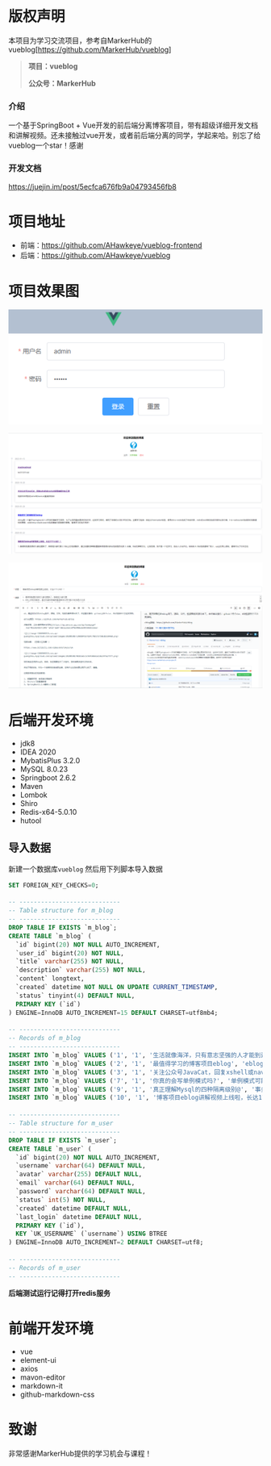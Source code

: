 # 版权声明
本项目为学习交流项目，参考自MarkerHub的vueblog[https://github.com/MarkerHub/vueblog]

> **项目：vueblog**
>
> **公众号：MarkerHub**

### 介绍

一个基于SpringBoot + Vue开发的前后端分离博客项目，带有超级详细开发文档和讲解视频。还未接触过vue开发，或者前后端分离的同学，学起来哈。别忘了给vueblog一个star！感谢

### 开发文档

https://juejin.im/post/5ecfca676fb9a04793456fb8

# 项目地址
- 前端：https://github.com/AHawkeye/vueblog-frontend
- 后端：https://github.com/AHawkeye/vueblog
# 项目效果图

![image-20220115194537013](README.assets/image-20220115194537013.png)

![image-20220115194550217](README.assets/image-20220115194550217.png)

![image-20220115194612658](README.assets/image-20220115194612658.png)

# 后端开发环境

- jdk8
- IDEA 2020
- MybatisPlus 3.2.0
- MySQL 8.0.23
- Springboot 2.6.2
- Maven
- Lombok
- Shiro
- Redis-x64-5.0.10
- hutool

## 导入数据

新建一个数据库`vueblog` 然后用下列脚本导入数据

```SQL
SET FOREIGN_KEY_CHECKS=0;

-- ----------------------------
-- Table structure for m_blog
-- ----------------------------
DROP TABLE IF EXISTS `m_blog`;
CREATE TABLE `m_blog` (
  `id` bigint(20) NOT NULL AUTO_INCREMENT,
  `user_id` bigint(20) NOT NULL,
  `title` varchar(255) NOT NULL,
  `description` varchar(255) NOT NULL,
  `content` longtext,
  `created` datetime NOT NULL ON UPDATE CURRENT_TIMESTAMP,
  `status` tinyint(4) DEFAULT NULL,
  PRIMARY KEY (`id`)
) ENGINE=InnoDB AUTO_INCREMENT=15 DEFAULT CHARSET=utf8mb4;

-- ----------------------------
-- Records of m_blog
-- ----------------------------
INSERT INTO `m_blog` VALUES ('1', '1', '生活就像海洋，只有意志坚强的人才能到达彼岸', '这里是摘要哈哈哈', '内容？？？', '2020-05-21 22:08:42', '0');
INSERT INTO `m_blog` VALUES ('2', '1', '最值得学习的博客项目eblog', 'eblog是一个基于Springboot2.1.2开发的博客学习项目，为了让项目融合更多的知识点，达到学习目的，编写了详细的从0到1开发文档。主要学习包括：自定义Freemarker标签，使用shiro+redis完成了会话共享，redis的zset结构完成本周热议排行榜，t-io+websocket完成即时消息通知和群聊，rabbitmq+elasticsearch完成博客内容搜索引擎等。值得学习的地方很多！', '**推荐阅读：**\r\n\r\n[分享一套SpringBoot开发博客系统源码，以及完整开发文档！速度保存！](https://mp.weixin.qq.com/s/jz6e977xP-OyaAKNjNca8w)\r\n\r\n[Github上最值得学习的100个Java开源项目，涵盖各种技术栈！](https://mp.weixin.qq.com/s/N-U0TaEUXnBFfBsmt_OESQ)\r\n\r\n[2020年最新的常问企业面试题大全以及答案](https://mp.weixin.qq.com/s/lR5LC5GnD2Gs59ecV5R0XA)', '2020-05-28 09:36:38', '0');
INSERT INTO `m_blog` VALUES ('3', '1', '关注公众号JavaCat，回复xshell或navicat获取破解对应工具', '视频中所用到的xshell和navicat直接获取哈！', '### 工具获取\r\n\r\n* xshell 6 绿色破解版：关注公众号：JavaCat，回复 xshell 获取\r\n* Navicat 11 简体中文版：关注公众号：JavaCat，回复 navicat 获取\r\n\r\n公众号二维码：\r\n\r\n![JavaCat](//image-1300566513.cos.ap-guangzhou.myqcloud.com/upload/images/20201020/7fa16a1f957f4cfebe7be1f6675f6f36.png \"JavaCat\")\r\n\r\n直接扫码回复对应关键字\r\n\r\n**推荐阅读：**\r\n\r\n[B站86K播放量，SpringBoot+Vue前后端分离完整入门教程！](https://mp.weixin.qq.com/s/jGEkHTf2X8l-wUenc-PpEw)\r\n\r\n[分享一套SpringBoot开发博客系统源码，以及完整开发文档！速度保存！](https://mp.weixin.qq.com/s/jz6e977xP-OyaAKNjNca8w)\r\n\r\n[Github上最值得学习的100个Java开源项目，涵盖各种技术栈！](https://mp.weixin.qq.com/s/N-U0TaEUXnBFfBsmt_OESQ)\r\n\r\n[2020年最新的常问企业面试题大全以及答案](https://mp.weixin.qq.com/s/lR5LC5GnD2Gs59ecV5R0XA)', '2020-10-20 05:05:31', '0');
INSERT INTO `m_blog` VALUES ('7', '1', '你真的会写单例模式吗?', '单例模式可能是代码最少的模式了，但是少不一定意味着简单，想要用好、用对单例模式，还真得费一番脑筋。本文对 Java 中常见的单例模式写法做了一个总结，如有错漏之处，恳请读者指正。', '> 作者：吃桔子的攻城狮 来源：http://www.tekbroaden.com/singleton-java.html\n\n\n单例模式可能是代码最少的模式了，但是少不一定意味着简单，想要用好、用对单例模式，还真得费一番脑筋。本文对 Java 中常见的单例模式写法做了一个总结，如有错漏之处，恳请读者指正。\n\n饿汉法\n===\n\n顾名思义，饿汉法就是在第一次引用该类的时候就创建对象实例，而不管实际是否需要创建。代码如下：\n\n```\npublic class Singleton {  \n    private static Singleton = new Singleton();\n    private Singleton() {}\n    public static getSignleton(){\n        return singleton;\n    }\n}\n\n```\n\n这样做的好处是编写简单，但是无法做到延迟创建对象。但是我们很多时候都希望对象可以尽可能地延迟加载，从而减小负载，所以就需要下面的懒汉法：\n', '2020-05-22 00:42:44', '0');
INSERT INTO `m_blog` VALUES ('9', '1', '真正理解Mysql的四种隔离级别@', '事务是应用程序中一系列严密的操作，所有操作必须成功完成，否则在每个操作中所作的所有更改都会被撤消。也就是事务具有原子性，一个事务中的一系列的操作要么全部成功，要么一个都不做。\n\n事务的结束有两种，当事务中的所以步骤全部成功执行时，事务提交。如果其中一个步骤失败，将发生回滚操作，撤消撤消之前到事务开始时的所以操作。', '### 什么是事务  \n\n> 事务是应用程序中一系列严密的操作，所有操作必须成功完成，否则在每个操作中所作的所有更改都会被撤消。也就是事务具有原子性，一个事务中的一系列的操作要么全部成功，要么一个都不做。\n> \n> 事务的结束有两种，当事务中的所以步骤全部成功执行时，事务提交。如果其中一个步骤失败，将发生回滚操作，撤消撤消之前到事务开始时的所以操作。\n\n**事务的 ACID**\n\n事务具有四个特征：原子性（ Atomicity ）、一致性（ Consistency ）、隔离性（ Isolation ）和持续性（ Durability ）。这四个特性简称为 ACID 特性。\n\n> 1 、原子性。事务是数据库的逻辑工作单位，事务中包含的各操作要么都做，要么都不做\n> \n> 2 、一致性。事 务执行的结果必须是使数据库从一个一致性状态变到另一个一致性状态。因此当数据库只包含成功事务提交的结果时，就说数据库处于一致性状态。如果数据库系统 运行中发生故障，有些事务尚未完成就被迫中断，这些未完成事务对数据库所做的修改有一部分已写入物理数据库，这时数据库就处于一种不正确的状态，或者说是 不一致的状态。', '2020-05-22 22:04:46', '0');
INSERT INTO `m_blog` VALUES ('10', '1', '博客项目eblog讲解视频上线啦，长达17个小时！！', '1. 慕课网免费资源好久都没更新了，新教程大都付费\n2. B站上的视频繁多，通过收藏和弹幕数量通常很容易判断出视频是否优质\n3. 讲真，B站的弹幕文化，让我觉得，我不是一个在学习，自古人才出评论。哈哈哈\n4. B站视频通常广告少，up主的用心录制，通常只为了你关注他', 'ok，再回到我们的eblog项目，源码、文档、视频我都开源出来了。来些基本操作：github上给个star，B站视频给个三连支持咧。\n\neblog源码：https://github.com/MarkerHub/eblog\n\n点击这里：[10+篇完整开发文档](https://mp.weixin.qq.com/mp/homepage?__biz=MzIwODkzOTc1MQ==&hid=1&sn=8e512316c3dfe140e636d0c996951166)\n\n![](//image-1300566513.cos.ap-guangzhou.myqcloud.com/upload/images/20200508/c290d945b7d24c79b172759bdb5b94e0.png)\n\n视频讲解：（记得关注我噢！）\n\nhttps://www.bilibili.com/video/BV1ri4y1x71A\n\n![](//image-1300566513.cos.ap-guangzhou.myqcloud.com/upload/images/20200508/983b5abc1c934360a1a1362347a275f7.png)\n\n项目其实还很多bug的，哈哈，我还需要进行二次迭代，到时候再发迭代文档出来。\n\n关注下我的B站，作为一个自媒体的自由职业者，没有什么比涨粉更让我开心的了，嘻嘻。\n\n近期即将推出的视频教程：\n\n1. 搭建脚手架，前后端分离首秀\n2. Shiro入门到精通教程\n3. SpringBoot2.2.6最新入门教程', '2020-05-22 22:05:49', '0');

-- ----------------------------
-- Table structure for m_user
-- ----------------------------
DROP TABLE IF EXISTS `m_user`;
CREATE TABLE `m_user` (
  `id` bigint(20) NOT NULL AUTO_INCREMENT,
  `username` varchar(64) DEFAULT NULL,
  `avatar` varchar(255) DEFAULT NULL,
  `email` varchar(64) DEFAULT NULL,
  `password` varchar(64) DEFAULT NULL,
  `status` int(5) NOT NULL,
  `created` datetime DEFAULT NULL,
  `last_login` datetime DEFAULT NULL,
  PRIMARY KEY (`id`),
  KEY `UK_USERNAME` (`username`) USING BTREE
) ENGINE=InnoDB AUTO_INCREMENT=2 DEFAULT CHARSET=utf8;

-- ----------------------------
-- Records of m_user
-- ----------------------------
```
**后端测试运行记得打开redis服务**
# 前端开发环境

- vue
- element-ui
- axios
- mavon-editor
- markdown-it
- github-markdown-css

# 致谢

非常感谢MarkerHub提供的学习机会与课程！
